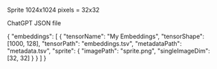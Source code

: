 Sprite 1024x1024 pixels
= 32x32


ChatGPT JSON file

{
  "embeddings": [
    {
      "tensorName": "My Embeddings",
      "tensorShape": [1000, 128],
      "tensorPath": "embeddings.tsv",
      "metadataPath": "metadata.tsv",
      "sprite": {
        "imagePath": "sprite.png",
        "singleImageDim": [32, 32]
      }
    }
  ]
}
